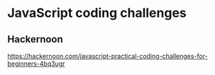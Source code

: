 # JavaScript coding challenges

## Hackernoon
https://hackernoon.com/javascript-practical-coding-challenges-for-beginners-4bq3ugr